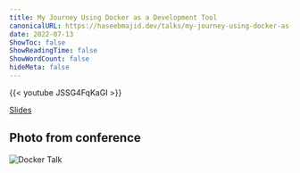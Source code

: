 ```yaml
---
title: My Journey Using Docker as a Development Tool
canonicalURL: https://haseebmajid.dev/talks/my-journey-using-docker-as-a-developer-tool/
date: 2022-07-13
ShowToc: false
ShowReadingTime: false
ShowWordCount: false
hideMeta: false
---
```


{{< youtube JSSG4FqKaGI >}}

[Slides](https://docker-as-a-dev-tool.haseebmajid.dev/)

## Photo from conference

![Docker Talk](images/docker_talk.jpg?nf_resize=fit&w=700&h=400)
 